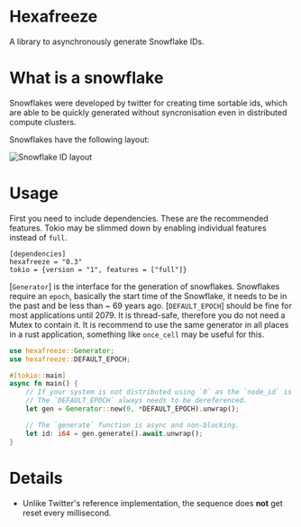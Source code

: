 # Hexafreeze
A library to asynchronously generate Snowflake IDs.

# What is a snowflake
Snowflakes were developed by twitter for creating time sortable ids, which are able to be quickly generated without syncronisation even in distributed compute clusters.

Snowflakes have the following layout:

![Snowflake ID layout](https://upload.wikimedia.org/wikipedia/commons/5/5a/Snowflake-identifier.png)

# Usage
First you need to include dependencies. These are the recommended features. Tokio may be slimmed down by enabling individual features instead of `full`.
```ignore
[dependencies]
hexafreeze = "0.3"
tokio = {version = "1", features = ["full"]}
```

[`Generator`] is the interface for the generation of snowflakes.
Snowflakes require an `epoch`, basically the start time of the Snowflake, it needs to be in the past and be less than ~ 69 years ago. [`DEFAULT_EPOCH`] should be fine for most applications until 2079.
It is thread-safe, therefore you do not need a Mutex to contain it.
It is recommend to use the same generator in all places in a rust application, something like `once_cell` may be useful for this.
```rust
use hexafreeze::Generator;
use hexafreeze::DEFAULT_EPOCH;

#[tokio::main]
async fn main() {
    // If your system is not distributed using `0` as the `node_id` is perfectly fine.
    // The `DEFAULT_EPOCH` always needs to be dereferenced.
    let gen = Generator::new(0, *DEFAULT_EPOCH).unwrap();

    // The `generate` function is async and non-blocking.
    let id: i64 = gen.generate().await.unwrap();
}
```

# Details
* Unlike Twitter's reference implementation, the sequence does **not** get reset every millisecond.